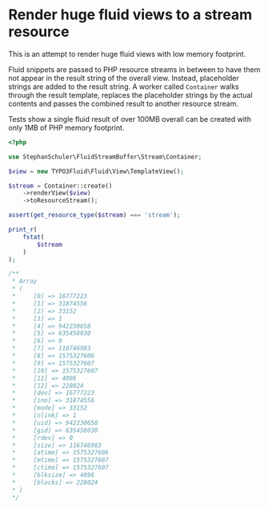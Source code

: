 Render huge fluid views to a stream resource
============================================

This is an attempt to render huge fluid views with low memory footprint.

Fluid snippets are passed to PHP resource streams in between to have
them not appear in the result string of the overall view.
Instead, placeholder strings are added to the result string.
A worker called `Container` walks through the result template, replaces
the placeholder strings by the actual contents and passes the combined
result to another resource stream.

Tests show a single fluid result of over 100MB overall can be created
with only 1MB of PHP memory footprint.

```php
<?php

use StephanSchuler\FluidStreamBuffer\Stream\Container;

$view = new TYPO3Fluid\Fluid\View\TemplateView();

$stream = Container::create()
    ->renderView($view)
    ->toResourceStream();

assert(get_resource_type($stream) === 'stream');

print_r(
    fstat(
        $stream
    )
);

/**
 * Array
 * (
 *     [0] => 16777223
 *     [1] => 31874556
 *     [2] => 33152
 *     [3] => 1
 *     [4] => 942230658
 *     [5] => 635458030
 *     [6] => 0
 *     [7] => 116746983
 *     [8] => 1575327606
 *     [9] => 1575327607
 *     [10] => 1575327607
 *     [11] => 4096
 *     [12] => 228024
 *     [dev] => 16777223
 *     [ino] => 31874556
 *     [mode] => 33152
 *     [nlink] => 1
 *     [uid] => 942230658
 *     [gid] => 635458030
 *     [rdev] => 0
 *     [size] => 116746983
 *     [atime] => 1575327606
 *     [mtime] => 1575327607
 *     [ctime] => 1575327607
 *     [blksize] => 4096
 *     [blocks] => 228024
 * )
 */
```